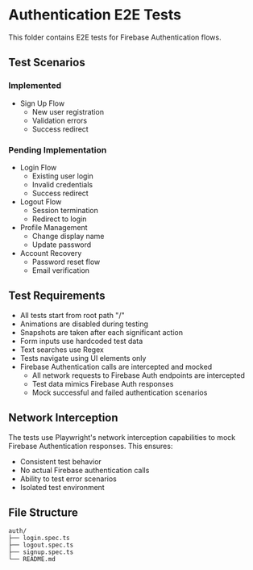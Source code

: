 # Authentication E2E Tests

This folder contains E2E tests for Firebase Authentication flows.

## Test Scenarios

### Implemented

- Sign Up Flow
  - New user registration
  - Validation errors
  - Success redirect

### Pending Implementation

- Login Flow
  - Existing user login
  - Invalid credentials
  - Success redirect
- Logout Flow
  - Session termination
  - Redirect to login
- Profile Management
  - Change display name
  - Update password
- Account Recovery
  - Password reset flow
  - Email verification

## Test Requirements

- All tests start from root path "/"
- Animations are disabled during testing
- Snapshots are taken after each significant action
- Form inputs use hardcoded test data
- Text searches use Regex
- Tests navigate using UI elements only
- Firebase Authentication calls are intercepted and mocked
  - All network requests to Firebase Auth endpoints are intercepted
  - Test data mimics Firebase Auth responses
  - Mock successful and failed authentication scenarios

## Network Interception

The tests use Playwright's network interception capabilities to mock Firebase Authentication responses. This ensures:

- Consistent test behavior
- No actual Firebase authentication calls
- Ability to test error scenarios
- Isolated test environment

## File Structure

```
auth/
├── login.spec.ts
├── logout.spec.ts
├── signup.spec.ts
└── README.md
```
